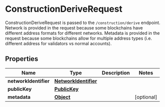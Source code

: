 

# ConstructionDeriveRequest

ConstructionDeriveRequest is passed to the `/construction/derive` endpoint. Network is provided in the request because some blockchains have different address formats for different networks. Metadata is provided in the request because some blockchains allow for multiple address types (i.e. different address for validators vs normal accounts).
## Properties

Name | Type | Description | Notes
------------ | ------------- | ------------- | -------------
**networkIdentifier** | [**NetworkIdentifier**](NetworkIdentifier.md) |  | 
**publicKey** | [**PublicKey**](PublicKey.md) |  | 
**metadata** | [**Object**](.md) |  |  [optional]



